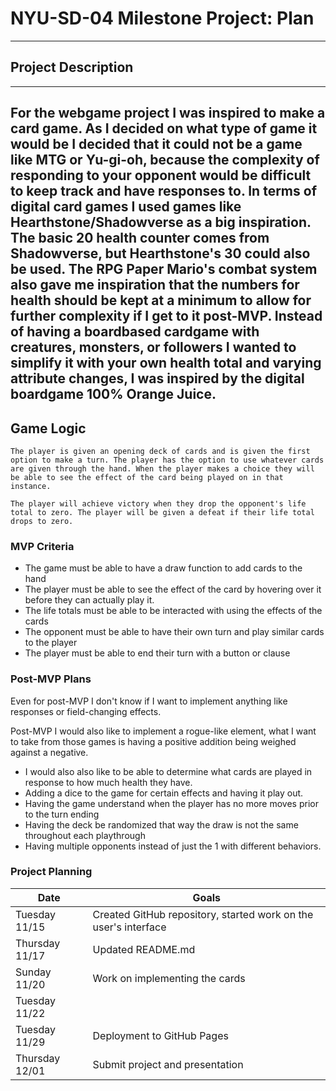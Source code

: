 # NYU-SD-04 Milestone Project: Plan
---

## Project Description
---
For the webgame project I was inspired to make a card game. As I decided on what type of game it would be I decided that it could not be a game like MTG or Yu-gi-oh, because the complexity of responding to your opponent would be difficult to keep track and have responses to. In terms of digital card games I used games like Hearthstone/Shadowverse as a big inspiration. The basic 20 health counter comes from Shadowverse, but Hearthstone's 30 could also be used. The RPG Paper Mario's combat system also gave me inspiration that the numbers for health should be kept at a minimum to allow for further complexity if I get to it post-MVP. Instead of having a boardbased cardgame with creatures, monsters, or followers I wanted to simplify it with your own health total and varying attribute changes, I was inspired by the digital boardgame 100% Orange Juice. 
---
## Game Logic

```
The player is given an opening deck of cards and is given the first option to make a turn. The player has the option to use whatever cards are given through the hand. When the player makes a choice they will be able to see the effect of the card being played on in that instance.

The player will achieve victory when they drop the opponent's life total to zero. The player will be given a defeat if their life total drops to zero.
```
### MVP Criteria

- The game must be able to have a draw function to add cards to the hand
- The player must be able to see the effect of the card by hovering over it before they can actually play it.
- The life totals must be able to be interacted with using the effects of the cards
- The opponent must be able to have their own turn and play similar cards to the player
- The player must be able to end their turn with a button or clause

### Post-MVP Plans

Even for post-MVP I don't know if I want to implement anything like responses or field-changing effects.

Post-MVP I would also like to implement a rogue-like element, what I want to take from those games is having a positive addition being weighed against a negative.

- I would also also like to be able to determine what cards are played in response to how much health they have.
- Adding a dice to the game for certain effects and having it play out.
- Having the game understand when the player has no more moves prior to the turn ending
- Having the deck be randomized that way the draw is not the same throughout each playthrough
- Having multiple opponents instead of just the 1 with different behaviors.

### Project Planning

| Date | Goals | 
| --- | --- |
| Tuesday 11/15 | Created GitHub repository, started work on the user's interface |
| Thursday 11/17 | Updated README.md |
| Sunday 11/20 | Work on implementing the cards |
| Tuesday 11/22 | |
| Tuesday 11/29 | Deployment to GitHub Pages |
| Thursday 12/01 | Submit project and presentation |